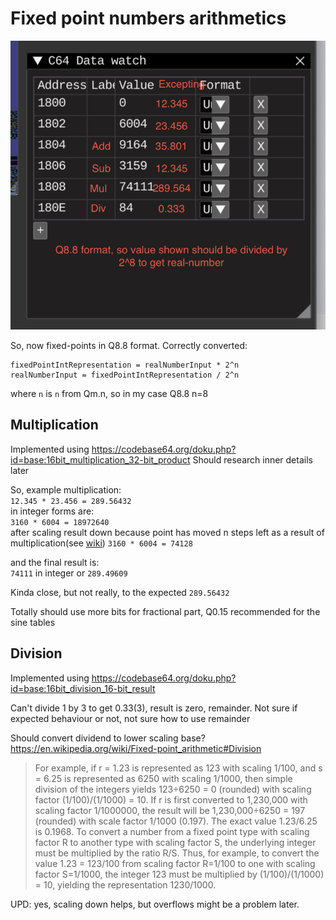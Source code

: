 # Fixed point numbers arithmetics

![Image from the debugger](images/debugger.png)

So, now fixed-points in Q8.8 format. Correctly converted:
```
fixedPointIntRepresentation = realNumberInput * 2^n
realNumberInput = fixedPointIntRepresentation / 2^n
```

where `n` is `n` from Qm.n, so in my case Q8.8 n=8

## Multiplication 
Implemented using https://codebase64.org/doku.php?id=base:16bit_multiplication_32-bit_product
Should research inner details later

So, example multiplication:  
`12.345 * 23.456 = 289.56432`  
in integer forms are:  
`3160 * 6004 = 18972640`  
after scaling result down because point has moved n steps left as a result of multiplication(see [wiki](https://en.wikibooks.org/wiki/Floating_Point/Fixed-Point_Numbers#Arithmetic))
`3160 * 6004 = 74128`   

and the final result is:   
`74111` in integer or
`289.49609`

Kinda close, but not really, to the expected `289.56432`

Totally should use more bits for fractional part, Q0.15 recommended for the sine tables

## Division
Implemented using https://codebase64.org/doku.php?id=base:16bit_division_16-bit_result

Can't divide 1 by 3 to get 0.33(3), result is zero, remainder. Not sure if expected behaviour or not, not sure how to use remainder

Should convert dividend to lower scaling base?
https://en.wikipedia.org/wiki/Fixed-point_arithmetic#Division
> For example, if r = 1.23 is represented as 123 with scaling 1/100, and s = 6.25 is represented as 6250 with scaling 1/1000, then simple division of the integers yields 123÷6250 = 0 (rounded) with scaling factor (1/100)/(1/1000) = 10. If r is first converted to 1,230,000 with scaling factor 1/1000000, the result will be 1,230,000÷6250 = 197 (rounded) with scale factor 1/1000 (0.197). The exact value 1.23/6.25 is 0.1968.
> To convert a number from a fixed point type with scaling factor R to another type with scaling factor S, the underlying integer must be multiplied by the ratio R/S. Thus, for example, to convert the value 1.23 = 123/100 from scaling factor R=1/100 to one with scaling factor S=1/1000, the integer 123 must be multiplied by (1/100)/(1/1000) = 10, yielding the representation 1230/1000.

UPD: yes, scaling down helps, but overflows might be a problem later.
